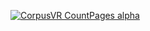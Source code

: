 [![CorpusVR CountPages alpha](https://github.com/gitDanilo/CorpusVR/blob/master/corpusvr_demo.gif)](https://www.youtube.com/watch?v=FA9HhLEk6nw)